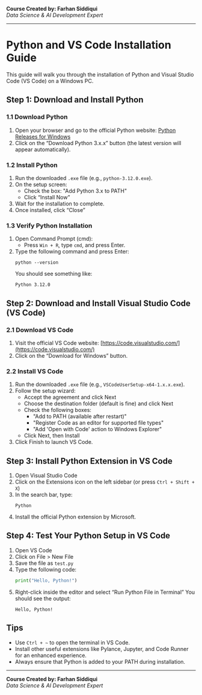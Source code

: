 **Course Created by: Farhan Siddiqui**  
*Data Science & AI Development Expert*


---

# Python and VS Code Installation Guide

This guide will walk you through the installation of Python and Visual Studio Code (VS Code) on a Windows PC.

## Step 1: Download and Install Python

### 1.1 Download Python
1. Open your browser and go to the official Python website: [Python Releases for Windows](https://www.python.org/downloads/windows/)
2. Click on the “Download Python 3.x.x” button (the latest version will appear automatically).

### 1.2 Install Python
1. Run the downloaded `.exe` file (e.g., `python-3.12.0.exe`).
2. On the setup screen:
   - Check the box: "Add Python 3.x to PATH"
   - Click “Install Now”
3. Wait for the installation to complete.
4. Once installed, click “Close”

### 1.3 Verify Python Installation
1. Open Command Prompt (cmd):
   - Press `Win + R`, type `cmd`, and press Enter.
2. Type the following command and press Enter:
   ```
   python --version
   ```
   You should see something like:
   ```
   Python 3.12.0
   ```

## Step 2: Download and Install Visual Studio Code (VS Code)

### 2.1 Download VS Code
1. Visit the official VS Code website: [https://code.visualstudio.com/](https://code.visualstudio.com/)
2. Click on the “Download for Windows” button.

### 2.2 Install VS Code
1. Run the downloaded `.exe` file (e.g., `VSCodeUserSetup-x64-1.x.x.exe`).
2. Follow the setup wizard:
   - Accept the agreement and click Next
   - Choose the destination folder (default is fine) and click Next
   - Check the following boxes:
     - "Add to PATH (available after restart)"
     - "Register Code as an editor for supported file types"
     - "Add 'Open with Code' action to Windows Explorer"
   - Click Next, then Install
3. Click Finish to launch VS Code.

## Step 3: Install Python Extension in VS Code
1. Open Visual Studio Code
2. Click on the Extensions icon on the left sidebar (or press `Ctrl + Shift + X`)
3. In the search bar, type:
   ```
   Python
   ```
4. Install the official Python extension by Microsoft.

## Step 4: Test Your Python Setup in VS Code
1. Open VS Code
2. Click on File > New File
3. Save the file as `test.py`
4. Type the following code:
   ```python
   print("Hello, Python!")
   ```
5. Right-click inside the editor and select “Run Python File in Terminal”
   You should see the output:
   ```
   Hello, Python!
   ```

## Tips
- Use `Ctrl + ~` to open the terminal in VS Code.
- Install other useful extensions like Pylance, Jupyter, and Code Runner for an enhanced experience.
- Always ensure that Python is added to your PATH during installation.

---

**Course Created by: Farhan Siddiqui**  
*Data Science & AI Development Expert*
